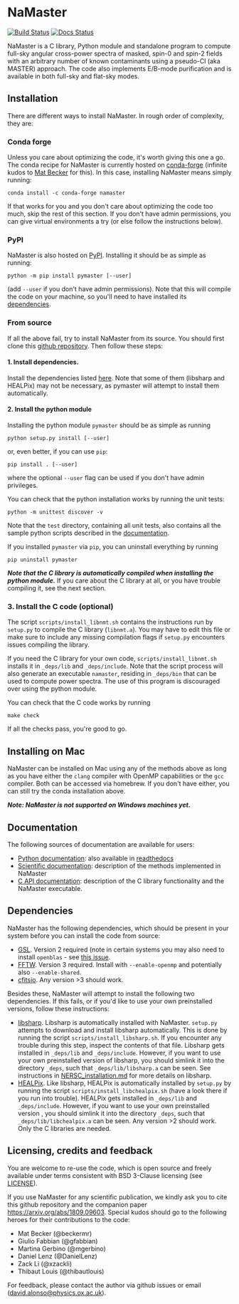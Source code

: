 # NaMaster
[![Build Status](https://travis-ci.org/LSSTDESC/NaMaster.svg?branch=master)](https://travis-ci.org/LSSTDESC/NaMaster)
[![Docs Status](https://readthedocs.org/projects/namaster/badge/?version=latest)](http://namaster.readthedocs.io/)

NaMaster is a C library, Python module and standalone program to compute full-sky angular cross-power spectra of masked, spin-0 and spin-2 fields with an arbitrary number of known contaminants using a pseudo-Cl (aka MASTER) approach. The code also implements E/B-mode purification and is available in both full-sky and flat-sky modes.


## Installation

There are different ways to install NaMaster. In rough order of complexity, they are:

### Conda forge 
Unless you care about optimizing the code, it's worth giving this one a go. The conda recipe for NaMaster is currently hosted on [conda-forge](https://anaconda.org/conda-forge/namaster) (infinite kudos to [Mat Becker](https://github.com/beckermr) for this). In this case, installing NaMaster means simply running:
```
conda install -c conda-forge namaster
```
If that works for you and you don't care about optimizing the code too much, skip the rest of this section. If you don't have admin permissions, you can give virtual environments a try (or else follow the instructions below).

### PyPI
NaMaster is also hosted on [PyPI](https://pypi.org/project/pymaster). Installing it should be as simple as running:
```
python -m pip install pymaster [--user]
```
(add `--user` if you don't have admin permissions). Note that this will compile the code on your machine, so you'll need to have installed its [dependencies](#dependencies).

### From source
If all the above fail, try to install NaMaster from its source. You should first clone this [github repository](https://github.com/LSSTDESC/NaMaster). Then follow these steps:

#### 1. Install dependencies.
Install the dependencies listed [here](#dependencies). Note that some of them (libsharp and HEALPix) may not be necessary, as pymaster will attempt to install them automatically.

#### 2. Install the python module
Installing the python module `pymaster` should be as simple as running
```
python setup.py install [--user]
```
or, even better, if you can use `pip`:
```
pip install . [--user]
```
where the optional `--user` flag can be used if you don't have admin privileges.

You can check that the python installation works by running the unit tests:
```
python -m unittest discover -v
```
Note that the `test` directory, containing all unit tests, also contains all the sample python scripts described in the [documentation](https://namaster.readthedocs.io).

If you installed `pymaster` via `pip`, you can uninstall everything by running
```
pip uninstall pymaster
```

***Note that the C library is automatically compiled when installing the python module.*** If you care about the C library at all, or you have trouble compiling it, see the next section.

### 3. Install the C code (optional)
The script `scripts/install_libnmt.sh` contains the instructions run by `setup.py` to compile the C library (`libnmt.a`). You may have to edit this file or make sure to include any missing compilation flags if `setup.py` encounters issues compiling the library.

If you need the C library for your own code, `scripts/install_libnmt.sh` installs it in `_deps/lib` and `_deps/include`. Note that the script process will also generate an executable `namaster`, residing in `_deps/bin` that can be used to compute power spectra. The use of this program is discouraged over using the python module.

You can check that the C code works by running
```
make check
```
If all the checks pass, you're good to go.


## Installing on Mac

NaMaster can be installed on Mac using any of the methods above as long as you have either the `clang` compiler with OpenMP capabilities or the `gcc` compiler. Both can be accessed via homebrew. If you don't have either, you can still try the conda installation above.

***Note: NaMaster is not supported on Windows machines yet.***


## Documentation 
The following sources of documentation are available for users:
* [Python documentation](doc/build/html/index.html): also available in [readthedocs](http://namaster.readthedocs.io)
* [Scientific documentation](doc/doc_scientific.pdf): description of the methods implemented in NaMaster
* [C API documentation](doc/doc_C_API.pdf): description of the C library functionality and the NaMaster executable.


## Dependencies
NaMaster has the following dependencies, which should be present in your system before you can install the code from source:
* [GSL](https://www.gnu.org/software/gsl/). Version 2 required (note in certain systems you may also need to install `openblas` - see [this issue](https://github.com/LSSTDESC/NaMaster/issues/106).
* [FFTW](http://www.fftw.org/). Version 3 required. Install with `--enable-openmp` and potentially also `--enable-shared`.
* [cfitsio](https://heasarc.gsfc.nasa.gov/fitsio/). Any version >3 should work.

Besides these, NaMaster will attempt to install the following two dependencies. If this fails, or if you'd like to use your own preinstalled versions, follow these instructions:
* [libsharp](https://github.com/Libsharp/libsharp). Libsharp is automatically installed with NaMaster. `setup.py` attempts to download and install libsharp automatically. This is done by running the script `scripts/install_libsharp.sh`. If you encounter any trouble during this step, inspect the contents of that file. Libsharp gets installed in `_deps/lib` and `_deps/include`. However, if you want to use your own preinstalled version of libsharp, you should simlink it into the directory `_deps`, such that `_deps/lib/libsharp.a` can be seen. See instructions in [NERSC_installation.md](NERSC_installation.md) for more details on libsharp. 
* [HEALPix](https://sourceforge.net/projects/healpix/). Like libsharp, HEALPix is automatically installed by `setup.py` by running the script `scripts/install_libchealpix.sh` (have a look there if you run into trouble). HEALPix gets installed in `_deps/lib` and `_deps/include`. However, if you want to use your own preinstalled version , you should simlink it into the directory `_deps`, such that `_deps/lib/libchealpix.a` can be seen. Any version >2 should work. Only the C libraries are needed.


## Licensing, credits and feedback
You are welcome to re-use the code, which is open source and freely available under terms consistent with BSD 3-Clause licensing (see [LICENSE](LICENSE)).

If you use NaMaster for any scientific publication, we kindly ask you to cite this github repository and the companion paper https://arxiv.org/abs/1809.09603. Special kudos should go to the following heroes for their contributions to the code:
- Mat Becker (@beckermr)
- Giulio Fabbian (@gfabbian)
- Martina Gerbino (@mgerbino)
- Daniel Lenz (@DanielLenz)
- Zack Li (@xzackli)
- Thibaut Louis (@thibautlouis)

For feedback, please contact the author via github issues or email (david.alonso@physics.ox.ac.uk).
